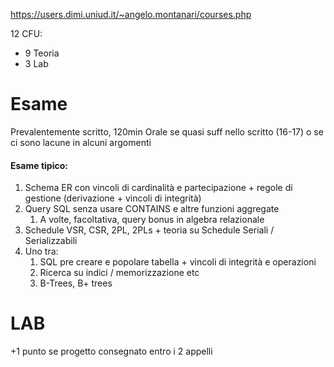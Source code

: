 https://users.dimi.uniud.it/~angelo.montanari/courses.php

12 CFU: 
- 9 Teoria
- 3 Lab

# Esame
Prevalentemente scritto, 120min
Orale se quasi suff nello scritto (16-17) o se ci sono lacune in alcuni argomenti 

#### Esame tipico: 
1. Schema ER con vincoli di cardinalità e partecipazione + regole di gestione (derivazione + vincoli di integrità)
2. Query SQL senza usare CONTAINS e altre funzioni aggregate
	1. A volte, facoltativa, query bonus in algebra relazionale
3. Schedule VSR, CSR, 2PL, 2PLs + teoria su Schedule Seriali / Serializzabili 
4. Uno tra: 
	1. SQL pre creare e popolare tabella + vincoli di integrità e operazioni 
	2. Ricerca su indici / memorizzazione etc
	3. B-Trees, B+ trees

# LAB
+1 punto se progetto consegnato entro i 2 appelli


